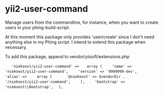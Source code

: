 yii2-user-command
=================

Manage users from the commandline, for instance, when you want to create users in your phing-build-script.

At this moment this package only provides 'user/create' since I don't need anything else in my Phing script. I intend to extend this package when necessary.

To add this package, append to vendor/yiisoft/extensions.php

`   'niekoost/yii2-user-command' =>`
`   array (`
`    'name' => 'niekoost/yii2-user-command',`
`    'version' => '9999999-dev',`
`    'alias' =>`
`    array (`
`      '@niekoost' => $vendorDir . '/niekoost/yii2-user-command',`
`    ),`
`    'bootstrap' => 'niekoost\\Bootstrap',`
`  ),`
 
